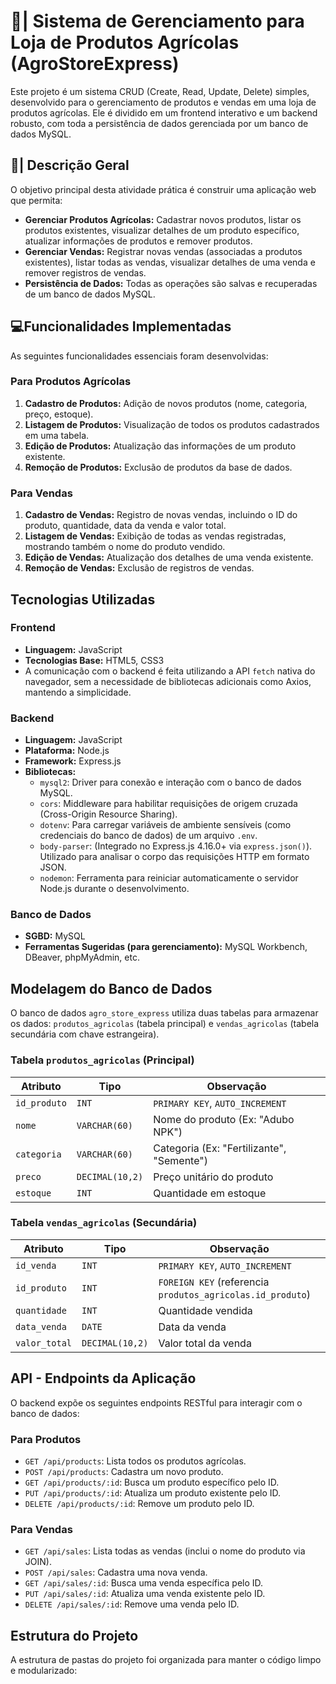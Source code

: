 # 🌱| Sistema de Gerenciamento para Loja de Produtos Agrícolas (AgroStoreExpress)

Este projeto é um sistema CRUD (Create, Read, Update, Delete) simples, desenvolvido para o gerenciamento de produtos e vendas em uma loja de produtos agrícolas. Ele é dividido em um frontend interativo e um backend robusto, com toda a persistência de dados gerenciada por um banco de dados MySQL.

## 📝| Descrição Geral

O objetivo principal desta atividade prática é construir uma aplicação web que permita:
* **Gerenciar Produtos Agrícolas:** Cadastrar novos produtos, listar os produtos existentes, visualizar detalhes de um produto específico, atualizar informações de produtos e remover produtos.
* **Gerenciar Vendas:** Registrar novas vendas (associadas a produtos existentes), listar todas as vendas, visualizar detalhes de uma venda e remover registros de vendas.
* **Persistência de Dados:** Todas as operações são salvas e recuperadas de um banco de dados MySQL.

## 💻Funcionalidades Implementadas

As seguintes funcionalidades essenciais foram desenvolvidas:

### Para Produtos Agrícolas
1.  **Cadastro de Produtos:** Adição de novos produtos (nome, categoria, preço, estoque).
2.  **Listagem de Produtos:** Visualização de todos os produtos cadastrados em uma tabela.
3.  **Edição de Produtos:** Atualização das informações de um produto existente.
4.  **Remoção de Produtos:** Exclusão de produtos da base de dados.

### Para Vendas
1.  **Cadastro de Vendas:** Registro de novas vendas, incluindo o ID do produto, quantidade, data da venda e valor total.
2.  **Listagem de Vendas:** Exibição de todas as vendas registradas, mostrando também o nome do produto vendido.
3.  **Edição de Vendas:** Atualização dos detalhes de uma venda existente.
4.  **Remoção de Vendas:** Exclusão de registros de vendas.

## Tecnologias Utilizadas

### Frontend
* **Linguagem:** JavaScript
* **Tecnologias Base:** HTML5, CSS3
* A comunicação com o backend é feita utilizando a API `fetch` nativa do navegador, sem a necessidade de bibliotecas adicionais como Axios, mantendo a simplicidade.

### Backend
* **Linguagem:** JavaScript
* **Plataforma:** Node.js
* **Framework:** Express.js
* **Bibliotecas:**
    * `mysql2`: Driver para conexão e interação com o banco de dados MySQL.
    * `cors`: Middleware para habilitar requisições de origem cruzada (Cross-Origin Resource Sharing).
    * `dotenv`: Para carregar variáveis de ambiente sensíveis (como credenciais do banco de dados) de um arquivo `.env`.
    * `body-parser`: (Integrado no Express.js 4.16.0+ via `express.json()`). Utilizado para analisar o corpo das requisições HTTP em formato JSON.
    * `nodemon`: Ferramenta para reiniciar automaticamente o servidor Node.js durante o desenvolvimento.

### Banco de Dados
* **SGBD:** MySQL
* **Ferramentas Sugeridas (para gerenciamento):** MySQL Workbench, DBeaver, phpMyAdmin, etc.

## Modelagem do Banco de Dados

O banco de dados `agro_store_express` utiliza duas tabelas para armazenar os dados: `produtos_agricolas` (tabela principal) e `vendas_agricolas` (tabela secundária com chave estrangeira).

### Tabela `produtos_agricolas` (Principal)

| Atributo      | Tipo            | Observação                               |
|---------------|-----------------|------------------------------------------|
| `id_produto`  | `INT`           | `PRIMARY KEY`, `AUTO_INCREMENT`          |
| `nome`        | `VARCHAR(60)`   | Nome do produto (Ex: "Adubo NPK")        |
| `categoria`   | `VARCHAR(60)`   | Categoria (Ex: "Fertilizante", "Semente") |
| `preco`       | `DECIMAL(10,2)` | Preço unitário do produto                |
| `estoque`     | `INT`           | Quantidade em estoque                    |

### Tabela `vendas_agricolas` (Secundária)

| Atributo      | Tipo            | Observação                               |
|---------------|-----------------|------------------------------------------|
| `id_venda`    | `INT`           | `PRIMARY KEY`, `AUTO_INCREMENT`          |
| `id_produto`  | `INT`           | `FOREIGN KEY` (referencia `produtos_agricolas.id_produto`) |
| `quantidade`  | `INT`           | Quantidade vendida                       |
| `data_venda`  | `DATE`          | Data da venda                            |
| `valor_total` | `DECIMAL(10,2)` | Valor total da venda                     |

## API - Endpoints da Aplicação

O backend expõe os seguintes endpoints RESTful para interagir com o banco de dados:

### Para Produtos
* `GET /api/products`: Lista todos os produtos agrícolas.
* `POST /api/products`: Cadastra um novo produto.
* `GET /api/products/:id`: Busca um produto específico pelo ID.
* `PUT /api/products/:id`: Atualiza um produto existente pelo ID.
* `DELETE /api/products/:id`: Remove um produto pelo ID.

### Para Vendas
* `GET /api/sales`: Lista todas as vendas (inclui o nome do produto via JOIN).
* `POST /api/sales`: Cadastra uma nova venda.
* `GET /api/sales/:id`: Busca uma venda específica pelo ID.
* `PUT /api/sales/:id`: Atualiza uma venda existente pelo ID.
* `DELETE /api/sales/:id`: Remove uma venda pelo ID.

## Estrutura do Projeto

A estrutura de pastas do projeto foi organizada para manter o código limpo e modularizado:
